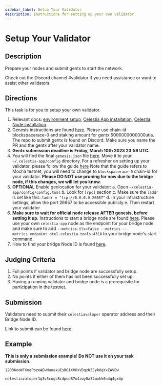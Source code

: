 ```yaml
---
sidebar_label: Setup Your Validator
description: Instructions for setting up your own validator.
---
```


# Setup Your Validator

## Description

Prepare your nodes and submit gentx to start the network.

Check out the Discord channel #validator if you need assistance
or want to assist other validators.

## Directions

This task is for you to setup your own validator.

1. Relevant docs: [environment setup](https://docs.celestia.org/nodes/environment/),
  [Celestia App installation](https://docs.celestia.org/nodes/celestia-app/),
  [Celestia Node installation](https://docs.celestia.org/nodes/celestia-node/).
2. Genesis instructions are found [here](https://docs.celestia.org/nodes/celestia-app-commands#signing-genesis-for-a-new-network).
  Please use chain-id blockspacerace-0 and staking amount for gentx
  5000000000000utia. The repo to submit gentx is found on Discord.
  Make sure you name the PR and the gentx after your validator name.
3. **Gentx submission deadline is Friday, March 10th 2023 23:59 UTC.**
4. You will find the final `genesis.json` file [here](https://github.com/celestiaorg/networks/blob/master/blockspacerace/genesis.json).
  Move it to your `~/.celestia-app/config` directory. For a refresher
  on setting up your validator, please follow the guide [here](https://docs.celestia.org/nodes/validator-node/)
  Note that the guide refers to Mocha testnet, you will need to
  change to `blockspacerace-0` chain-id for your validator. **Please DO
  NOT use pruning for now due to the bridge node, if this changes, we
  will let you know.**
5. **OPTIONAL** Enable geolocation for your validator:
  a. Open `~/celestia-app/config/config.toml`
  b. Look for `[rpc]` section
  c. Make sure the `laddr` is set like this: `laddr = "tcp://0.0.0.0:26657"`
  d. In your infrastructure settings, allow the port 26657 to be accessible publicly
  e. Then restart your validator
6. **Make sure to wait for official node release AFTER genesis,
  before setting it up.** Instructions to start a bridge
  node are found [here](https://docs.celestia.org/nodes/bridge-node/#deploy-the-celestia-bridge-node).
  Please use your own `celestia-app` node as the endpoint for your
  bridge node and make sure to add
  `--metrics.tls=false --metrics --metrics.endpoint otel.celestia.tools:4318`
  to your bridge node's start command.
7. How to find your bridge Node ID is found [here](../developers/node-gateway-docs.mdx/#post-p2pinfo).

## Judging Criteria

1. Full points if validator and bridge node are successfully setup.
2. No points if either of them has not been successfully set up.
3. Having a running validator and bridge node is a prerequisite for
  participation in the testnet.

## Submission

Validators need to submit their `celestiavaloper` operator address and
their Bridge Node ID.

Link to submit can be found [here](https://celestia.knack.com/theblockspacerace#testnet-portal).

## Example

**This is only a submission example! Do NOT use it on your task submission.**

`12D3KooWFXnqPbzeAEwMuuaxuEsBG1XV6xVDqzNZJyk8qYxEAVDw`

`celestiavaloper1q3v5cugc8cdpud87u4zwy0a74uxkk6u4q4gx4p`
